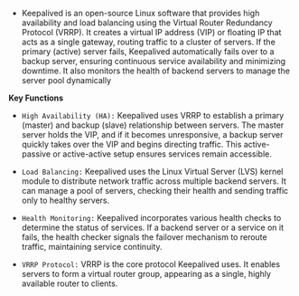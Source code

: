 
- Keepalived is an open-source Linux software that provides high availability and load balancing using the Virtual Router Redundancy Protocol (VRRP). It creates a virtual IP address (VIP) or floating IP that acts as a single gateway, routing traffic to a cluster of servers. If the primary (active) server fails, Keepalived automatically fails over to a backup server, ensuring continuous service availability and minimizing downtime. It also monitors the health of backend servers to manage the server pool dynamically


**Key Functions**

-  `High Availability (HA):`
    Keepalived uses VRRP to establish a primary (master) and backup (slave) relationship between servers. The master server holds the VIP, and if it becomes unresponsive, a backup server quickly takes over the VIP and begins directing traffic. This active-passive or active-active setup ensures services remain accessible. 

- `Load Balancing:`
Keepalived uses the Linux Virtual Server (LVS) kernel module to distribute network traffic across multiple backend servers. It can manage a pool of servers, checking their health and sending traffic only to healthy servers. 
- `Health Monitoring:`
Keepalived incorporates various health checks to determine the status of services. If a backend server or a service on it fails, the health checker signals the failover mechanism to reroute traffic, maintaining service continuity. 
- `VRRP Protocol:`
VRRP is the core protocol Keepalived uses. It enables servers to form a virtual router group, appearing as a single, highly available router to clients. 
